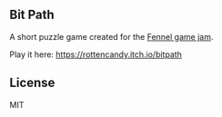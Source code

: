 Bit Path
--------

A short puzzle game created for the [Fennel game jam](https://itch.io/jam/fennel-game-jam-1).

Play it here: https://rottencandy.itch.io/bitpath

## License

MIT

